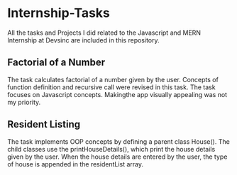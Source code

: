 # Internship-Tasks
All the tasks and Projects I did related to the Javascript and MERN Internship at Devsinc are included in this repository.
## Factorial of a Number
The task calculates factorial of a number given by the user. Concepts of function definition and recursive call were revised in this task. The task focuses on Javascript concepts. Makingthe app visually appealing was not my priority.
## Resident Listing
The task implements OOP concepts by defining a parent class House(). The child classes use the printHouseDetails(), which print the house details given by the user. When the house details are entered by the user, the type of house is appended in the residentList array.
